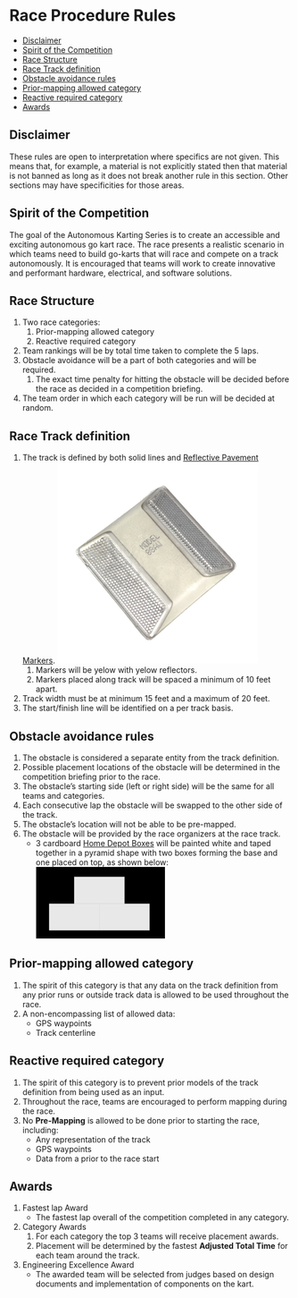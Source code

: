 <!-- omit in toc -->
# Race Procedure Rules

- [Disclaimer](#disclaimer)
- [Spirit of the Competition](#spirit-of-the-competition)
- [Race Structure](#race-structure)
- [Race Track definition](#race-track-definition)
- [Obstacle avoidance rules](#obstacle-avoidance-rules)
- [Prior-mapping allowed category](#prior-mapping-allowed-category)
- [Reactive required category](#reactive-required-category)
- [Awards](#awards)

## Disclaimer

These rules are open to interpretation where specifics are not given. This means that, for example, a material is not explicitly stated then that material is not banned as long as it does not break another rule in this section. Other sections may have specificities for those areas.

## Spirit of the Competition

The goal of the Autonomous Karting Series is to create an accessible and exciting autonomous go kart race. The race presents a realistic scenario in which teams need to build go-karts that will race and compete on a track autonomously. It is encouraged that teams will work to create innovative and performant hardware, electrical, and software solutions.

## Race Structure

 1. Two race categories:
    1. Prior-mapping allowed category
    2. Reactive required category
 2. Team rankings will be by total time taken to complete the 5 laps.
 3. Obstacle avoidance will be a part of both categories and will be required.
    1. The exact time penalty for hitting the obstacle will be decided before the race as decided in a competition briefing.
 4. The team order in which each category will be run will be decided at random.

## Race Track definition

 1. The track is defined by both solid lines and [Reflective Pavement Markers](https://ntsigns.com/reflectors/reflective-pavement-markers-rpms/3m-2-way-raised-pavement-marker/).
    ![Reflective Pavement Marker Image](./ReflectivePavementMarker.png)
    1. Markers will be yelow with yelow reflectors.
    2. Markers placed along track will be spaced a minimum of 10 feet apart.
 2. Track width must be at minimum 15 feet and a maximum of 20 feet.
 3. The start/finish line will be identified on a per track basis.

## Obstacle avoidance rules

 1. The obstacle is considered a separate entity from the track definition.
 2. Possible placement locations of the obstacle will be determined in the competition briefing prior to the race.
 3. The obstacle’s starting side (left or right side) will be the same for all teams and categories.
 4. Each consecutive lap the obstacle will be swapped to the other side of the track.
 5. The obstacle’s location will not be able to be pre-mapped.
 6. The obstacle will be provided by the race organizers at the race track.
    * 3 cardboard [Home Depot Boxes](https://www.homedepot.com/p/The-Home-Depot-27-in-L-x-15-in-W-x-16-in-D-Large-Moving-Box-with-Handles-LBX/316324894) will be painted white and taped together in a pyramid shape with two boxes forming the base and one placed on top, as shown below:
    ![Obstacle Diagram](./Obstacle_Diagram.png)

## Prior-mapping allowed category

 1. The spirit of this category is that any data on the track definition from any prior runs or outside track data is allowed to be used throughout the race.
 2. A non-encompassing list of allowed data:
       * GPS waypoints
       * Track centerline

## Reactive required category

 1. The spirit of this category is to prevent prior models of the track definition from being used as an input.
 2. Throughout the race, teams are encouraged to perform mapping during the race.
 3. No __Pre-Mapping__ is allowed to be done prior to starting the race, including:
    * Any representation of the track
    * GPS waypoints
    * Data from a prior to the race start

## Awards

 1. Fastest lap Award
    * The fastest lap overall of the competition completed in any category.
 2. Category Awards
    1. For each category the top 3 teams will receive placement awards.
    2. Placement will be determined by the fastest __Adjusted Total Time__ for each team around the track.
 3. Engineering Excellence Award
    * The awarded team will be selected from judges based on design documents and implementation of components on the kart.